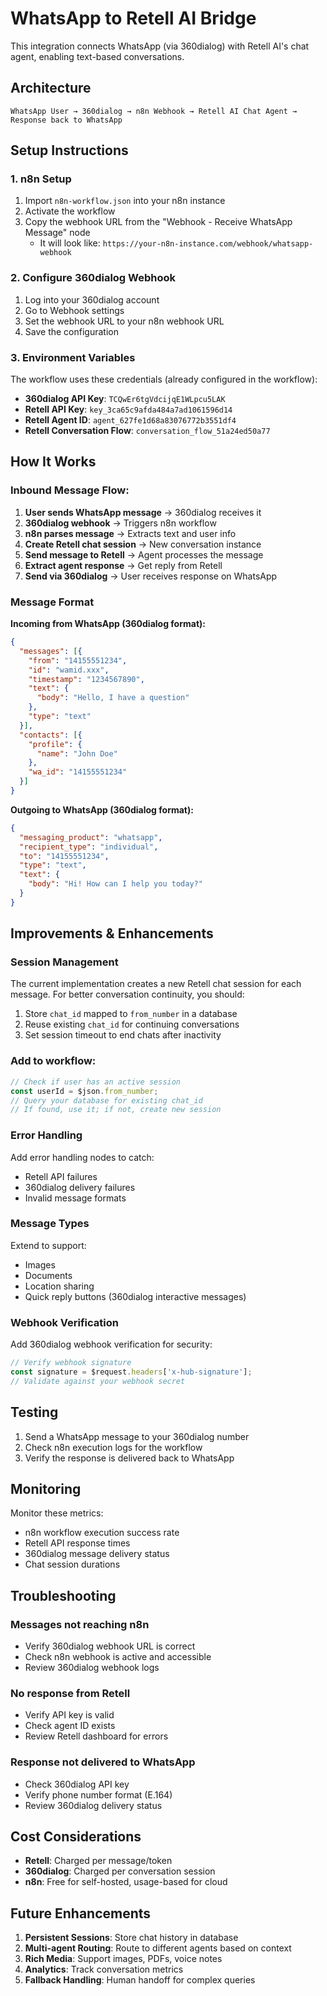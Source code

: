 # WhatsApp to Retell AI Bridge

This integration connects WhatsApp (via 360dialog) with Retell AI's chat agent, enabling text-based conversations.

## Architecture

```
WhatsApp User → 360dialog → n8n Webhook → Retell AI Chat Agent → Response back to WhatsApp
```

## Setup Instructions

### 1. n8n Setup

1. Import `n8n-workflow.json` into your n8n instance
2. Activate the workflow
3. Copy the webhook URL from the "Webhook - Receive WhatsApp Message" node
   - It will look like: `https://your-n8n-instance.com/webhook/whatsapp-webhook`

### 2. Configure 360dialog Webhook

1. Log into your 360dialog account
2. Go to Webhook settings
3. Set the webhook URL to your n8n webhook URL
4. Save the configuration

### 3. Environment Variables

The workflow uses these credentials (already configured in the workflow):

- **360dialog API Key**: `TCQwEr6tgVdcijqE1WLpcu5LAK`
- **Retell API Key**: `key_3ca65c9afda484a7ad1061596d14`
- **Retell Agent ID**: `agent_627fe1d68a83076772b3551df4`
- **Retell Conversation Flow**: `conversation_flow_51a24ed50a77`

## How It Works

### Inbound Message Flow:

1. **User sends WhatsApp message** → 360dialog receives it
2. **360dialog webhook** → Triggers n8n workflow
3. **n8n parses message** → Extracts text and user info
4. **Create Retell chat session** → New conversation instance
5. **Send message to Retell** → Agent processes the message
6. **Extract agent response** → Get reply from Retell
7. **Send via 360dialog** → User receives response on WhatsApp

### Message Format

**Incoming from WhatsApp (360dialog format):**
```json
{
  "messages": [{
    "from": "14155551234",
    "id": "wamid.xxx",
    "timestamp": "1234567890",
    "text": {
      "body": "Hello, I have a question"
    },
    "type": "text"
  }],
  "contacts": [{
    "profile": {
      "name": "John Doe"
    },
    "wa_id": "14155551234"
  }]
}
```

**Outgoing to WhatsApp (360dialog format):**
```json
{
  "messaging_product": "whatsapp",
  "recipient_type": "individual",
  "to": "14155551234",
  "type": "text",
  "text": {
    "body": "Hi! How can I help you today?"
  }
}
```

## Improvements & Enhancements

### Session Management
The current implementation creates a new Retell chat session for each message. For better conversation continuity, you should:

1. Store `chat_id` mapped to `from_number` in a database
2. Reuse existing `chat_id` for continuing conversations
3. Set session timeout to end chats after inactivity

### Add to workflow:
```javascript
// Check if user has an active session
const userId = $json.from_number;
// Query your database for existing chat_id
// If found, use it; if not, create new session
```

### Error Handling
Add error handling nodes to catch:
- Retell API failures
- 360dialog delivery failures
- Invalid message formats

### Message Types
Extend to support:
- Images
- Documents
- Location sharing
- Quick reply buttons (360dialog interactive messages)

### Webhook Verification
Add 360dialog webhook verification for security:
```javascript
// Verify webhook signature
const signature = $request.headers['x-hub-signature'];
// Validate against your webhook secret
```

## Testing

1. Send a WhatsApp message to your 360dialog number
2. Check n8n execution logs for the workflow
3. Verify the response is delivered back to WhatsApp

## Monitoring

Monitor these metrics:
- n8n workflow execution success rate
- Retell API response times
- 360dialog message delivery status
- Chat session durations

## Troubleshooting

### Messages not reaching n8n
- Verify 360dialog webhook URL is correct
- Check n8n webhook is active and accessible
- Review 360dialog webhook logs

### No response from Retell
- Verify API key is valid
- Check agent ID exists
- Review Retell dashboard for errors

### Response not delivered to WhatsApp
- Check 360dialog API key
- Verify phone number format (E.164)
- Review 360dialog delivery status

## Cost Considerations

- **Retell**: Charged per message/token
- **360dialog**: Charged per conversation session
- **n8n**: Free for self-hosted, usage-based for cloud

## Future Enhancements

1. **Persistent Sessions**: Store chat history in database
2. **Multi-agent Routing**: Route to different agents based on context
3. **Rich Media**: Support images, PDFs, voice notes
4. **Analytics**: Track conversation metrics
5. **Fallback Handling**: Human handoff for complex queries